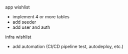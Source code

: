 app wishlist
- implement 4 or more tables
- add seeder
- add user and auth

infra wishlist
- add automation (CI/CD pipeline test, autodeploy, etc.)